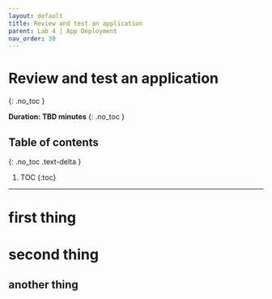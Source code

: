 ```yaml
---
layout: default
title: Review and test an application
parent: Lab 4 | App Deployment
nav_order: 30
---
```


# Review and test an application
{: .no_toc }

**Duration: TBD minutes**
{: .no_toc }

## Table of contents
{: .no_toc .text-delta }

1. TOC
{:toc}

---

# first thing

# second thing

## another thing